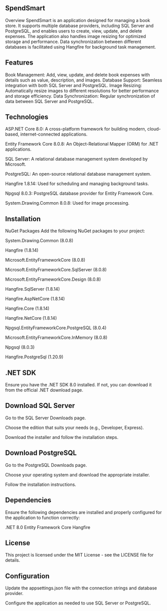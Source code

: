 ## SpendSmart
Overview
SpendSmart is an application designed for managing a book store. It supports multiple database providers, including SQL Server and PostgreSQL, and enables users to create, view, update, and delete expenses. The application also handles image resizing for optimized storage and performance. Data synchronization between different databases is facilitated using Hangfire for background task management.

## Features
Book Management: Add, view, update, and delete book expenses with details such as value, description, and images.
Database Support: Seamless integration with both SQL Server and PostgreSQL.
Image Resizing: Automatically resize images to different resolutions for better performance and storage efficiency.
Data Synchronization: Regular synchronization of data between SQL Server and PostgreSQL.

## Technologies
ASP.NET Core 8.0: A cross-platform framework for building modern, cloud-based, internet-connected applications.

Entity Framework Core 8.0.8: An Object-Relational Mapper (ORM) for .NET applications.

SQL Server: A relational database management system developed by Microsoft.

PostgreSQL: An open-source relational database management system.

Hangfire 1.8.14: Used for scheduling and managing background tasks.

Npgsql 8.0.3: PostgreSQL database provider for Entity Framework Core.

System.Drawing.Common 8.0.8: Used for image processing.

## Installation
NuGet Packages
Add the following NuGet packages to your project:

System.Drawing.Common (8.0.8)

Hangfire (1.8.14)

Microsoft.EntityFrameworkCore (8.0.8)

Microsoft.EntityFrameworkCore.SqlServer (8.0.8)

Microsoft.EntityFrameworkCore.Design (8.0.8)

Hangfire.SqlServer (1.8.14)

Hangfire.AspNetCore (1.8.14)

Hangfire.Core (1.8.14)

Hangfire.NetCore (1.8.14)

Npgsql.EntityFrameworkCore.PostgreSQL (8.0.4)

Microsoft.EntityFrameworkCore.InMemory (8.0.8)

Npgsql (8.0.3)

Hangfire.PostgreSql (1.20.9)

## .NET SDK

Ensure you have the .NET SDK 8.0 installed. If not, you can download it from the official .NET download page.

## Download SQL Server

Go to the SQL Server Downloads page.

Choose the edition that suits your needs (e.g., Developer, Express).

Download the installer and follow the installation steps.

## Download PostgreSQL

Go to the PostgreSQL Downloads page.

Choose your operating system and download the appropriate installer.

Follow the installation instructions.



## Dependencies
Ensure the following dependencies are installed and properly configured for the application to function correctly:

.NET 8.0
Entity Framework Core
Hangfire

## License
This project is licensed under the MIT License - see the LICENSE file for details.

## Configuration

Update the appsettings.json file with the connection strings and database provider.

Configure the application as needed to use SQL Server or PostgreSQL.

